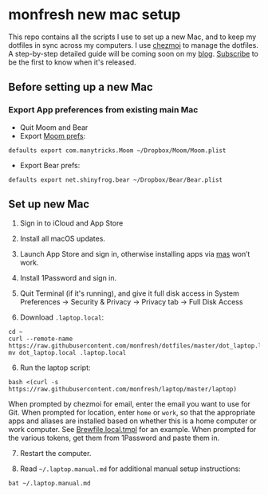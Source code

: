 # monfresh new mac setup

This repo contains all the scripts I use to set up a new Mac, and to keep my dotfiles in sync across my computers. I use [chezmoi](https://www.chezmoi.io/) to manage the dotfiles. A step-by-step detailed guide will be coming soon on my [blog](https://www.moncefbelyamani.com). [Subscribe](https://moncefbelyamani.us2.list-manage.com/subscribe/post?u=fb7ab0f9baca19944778d96a7&id=10c076d42d) to be the first to know when it's released.

## Before setting up a new Mac
### Export App preferences from existing main Mac
- Quit Moom and Bear
- Export [Moom prefs](https://manytricks.com/osticket/kb/faq.php?id=53):
```shell
defaults export com.manytricks.Moom ~/Dropbox/Moom/Moom.plist
```
- Export Bear prefs:
```shell
defaults export net.shinyfrog.bear ~/Dropbox/Bear/Bear.plist
```

## Set up new Mac

1. Sign in to iCloud and App Store

1. Install all macOS updates.

2. Launch App Store and sign in, otherwise installing apps via [mas](https://github.com/mas-cli/mas) won’t work.

3. Install 1Password and sign in.

4. Quit Terminal (if it's running), and give it full disk access in System Preferences -> Security & Privacy -> Privacy tab -> Full Disk Access

5. Download `.laptop.local`:
```shell
cd ~
curl --remote-name https://raw.githubusercontent.com/monfresh/dotfiles/master/dot_laptop.local
mv dot_laptop.local .laptop.local
```

6. Run the laptop script:
```shell
bash <(curl -s https://raw.githubusercontent.com/monfresh/laptop/master/laptop)
```
When prompted by chezmoi for email, enter the email you want to use for Git.
When prompted for location, enter `home` or `work`, so that the appropriate apps
and aliases are installed based on whether this is a home computer or work computer.
See [Brewfile.local.tmpl](https://github.com/monfresh/dotfiles/blob/master/Brewfile.local.tmpl) for an example.
When prompted for the various tokens, get them from 1Password and paste them in.

7. Restart the computer.

8. Read `~/.laptop.manual.md` for additional manual setup instructions:
```shell
bat ~/.laptop.manual.md
```
